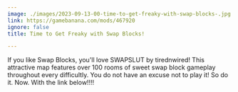 ```yaml
---
image: ./images/2023-09-13-00-time-to-get-freaky-with-swap-blocks-.jpg
link: https://gamebanana.com/mods/467920
ignore: false
title: Time to Get Freaky with Swap Blocks!

---
```


If you like Swap Blocks, you'll love SWAPSLUT by tirednwired! This attractive map features over 100 rooms of sweet swap block gameplay throughout every difficultly. You do not have an excuse not to play it! So do it. Now. With the link below!!!!